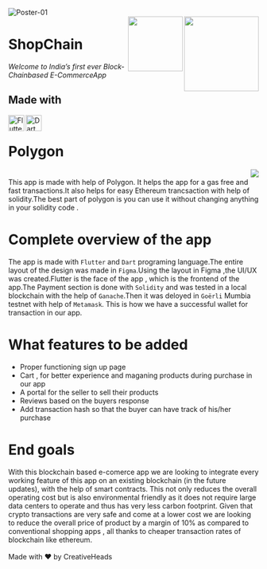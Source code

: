 ![Poster-01](https://user-images.githubusercontent.com/76547134/126904693-6413b4bf-09de-42d4-86c5-3678f9afad8b.jpg)
<br/>
<img align = "right" width="150" src= "https://img.shields.io/badge/supports-Andriod-green">
<img align = "right" width="110" src= "https://img.shields.io/badge/supports-iOS-blue">

# ShopChain
*Welcome to India’s first ever Block-Chainbased E-CommerceApp*

## Made with 

<img alt="Flutter" align="left" height="32" width="32" src="https://img.icons8.com/color/50/000000/flutter.png"/> 
<img alt="Dart" align="left" height="32" width="32" src="https://img.icons8.com/color/48/000000/dart.png"/><br/>

# Polygon
<img align="right" src="https://user-images.githubusercontent.com/76547134/126905189-7ccb48ff-51ba-4e1b-a274-748c21548643.gif"><br/>
 This app is made with help of Polygon. It helps the app for a gas free and fast transactions.It also helps for easy Ethereum trancsaction with help of solidity.The best part of polygon is you can use it without changing anything in your solidity code . 

# Complete overview of the app

The app is made with ```Flutter``` and ```Dart``` programing language.The entire layout of the design was made in ```Figma```.Using the layout in Figma ,the UI/UX was created.Flutter is the face of the app , which is the frontend of the app.The Payment section is done with ```Solidity``` and was tested in a local blockchain with the help of ```Ganache```.Then it was deloyed in ```Goërli``` Mumbia testnet with help of ```Metamask```. This is how we have a successful wallet for transaction in our app.

# What features to be added

+ Proper functioning sign up page
+ Cart , for better experience and maganing products during purchase in our app
+ A portal for the seller to sell their products
+ Reviews based on the buyers response
+ Add transaction hash so that the buyer can have track of his/her purchase

# End goals

With this blockchain based e-comerce app we are looking to integrate every working feature of this app on an existing blockchain (in the future updates), with the help of smart contracts. This not only reduces the overall operating cost but is also environmental friendly as it does not require large data centers to operate and thus has very less carbon footprint. Given that crypto transactions are very safe and come at a lower cost we are looking to reduce the overall price of product by a margin of 10% as compared to conventional shopping apps , all thanks to cheaper transaction rates of blockchain like ethereum.
<br/><br/>
Made with ♥️ by CreativeHeads

